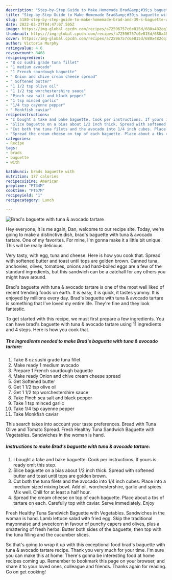 ```yaml
---
description: "Step-by-Step Guide to Make Homemade Brad&amp;#39;s baguette with tuna &amp;amp; avocado tartare"
title: "Step-by-Step Guide to Make Homemade Brad&amp;#39;s baguette with tuna &amp;amp; avocado tartare"
slug: 5180-step-by-step-guide-to-make-homemade-brad-and-39-s-baguette-with-tuna-and-amp-avocado-tartare
date: 2022-03-27T04:47:07.505Z
image: https://img-global.cpcdn.com/recipes/a72596757c6e815d/680x482cq70/brads-baguette-with-tuna-avocado-tartare-recipe-main-photo.jpg
thumbnail: https://img-global.cpcdn.com/recipes/a72596757c6e815d/680x482cq70/brads-baguette-with-tuna-avocado-tartare-recipe-main-photo.jpg
cover: https://img-global.cpcdn.com/recipes/a72596757c6e815d/680x482cq70/brads-baguette-with-tuna-avocado-tartare-recipe-main-photo.jpg
author: Victoria Murphy
ratingvalue: 4.6
reviewcount: 8468
recipeingredient:
- "8 oz sushi grade tuna fillet"
- "1 medium avocado"
- "1 French sourdough baguette"
- " Onion and chive cream cheese spread"
- " Softened butter"
- "1 1/2 tsp olive oil"
- "1 1/2 tsp worchestershire sauce"
- "Pinch sea salt and black pepper"
- "1 tsp minced garlic"
- "1/4 tsp cayenne pepper"
- " Monkfish caviar"
recipeinstructions:
- "I bought a take and bake baguette. Cook per instructions. If yours is ready omit this step."
- "Slice baguette on a bias about 1/2 inch thick. Spread with softened butter and toast until tops are golden brown."
- "Cut both the tuna filets and the avocado into 1/4 inch cubes. Place into a medium sized mixing bowl. Add oil, worchestershire, garlic and spices. Mix well. Chill for at least a half hour."
- "Spread the cream cheese on top of each baguette. Place about a tbs of tartare on each. Carefully top with caviar. Serve immediately. Enjoy"
categories:
- Recipe
tags:
- brads
- baguette
- with

katakunci: brads baguette with 
nutrition: 177 calories
recipecuisine: American
preptime: "PT34M"
cooktime: "PT57M"
recipeyield: "1"
recipecategory: Lunch

---
```



![Brad&#39;s baguette with tuna &amp; avocado tartare](https://img-global.cpcdn.com/recipes/a72596757c6e815d/680x482cq70/brads-baguette-with-tuna-avocado-tartare-recipe-main-photo.jpg)

Hey everyone, it is me again, Dan, welcome to our recipe site. Today, we're going to make a distinctive dish, brad&#39;s baguette with tuna &amp; avocado tartare. One of my favorites. For mine, I'm gonna make it a little bit unique. This will be really delicious.

Very tasty, with egg, tuna and cheese. Here is how you cook that. Spread with softened butter and toast until tops are golden brown. Canned tuna, anchovies, olives, tomatoes, onions and hard-boiled eggs are a few of the standard ingredients, but this sandwich can be a catchall for any others you might have around.

Brad&#39;s baguette with tuna &amp; avocado tartare is one of the most well liked of recent trending foods on earth. It is easy, it is quick, it tastes yummy. It is enjoyed by millions every day. Brad&#39;s baguette with tuna &amp; avocado tartare is something that I've loved my entire life. They're fine and they look fantastic.


To get started with this recipe, we must first prepare a few ingredients. You can have brad&#39;s baguette with tuna &amp; avocado tartare using 11 ingredients and 4 steps. Here is how you cook that.

<!--inarticleads1-->

##### The ingredients needed to make Brad&#39;s baguette with tuna &amp; avocado tartare:

1. Take 8 oz sushi grade tuna fillet
1. Make ready 1 medium avocado
1. Prepare 1 French sourdough baguette
1. Make ready  Onion and chive cream cheese spread
1. Get  Softened butter
1. Get 1 1/2 tsp olive oil
1. Get 1 1/2 tsp worchestershire sauce
1. Take Pinch sea salt and black pepper
1. Take 1 tsp minced garlic
1. Take 1/4 tsp cayenne pepper
1. Take  Monkfish caviar


This search takes into account your taste preferences. Bread with Tuna Olive and Tomato Spread. Fresh Healthy Tuna Sandwich Baguette with Vegetables. Sandwiches in the woman is hand. 

<!--inarticleads2-->

##### Instructions to make Brad&#39;s baguette with tuna &amp; avocado tartare:

1. I bought a take and bake baguette. Cook per instructions. If yours is ready omit this step.
1. Slice baguette on a bias about 1/2 inch thick. Spread with softened butter and toast until tops are golden brown.
1. Cut both the tuna filets and the avocado into 1/4 inch cubes. Place into a medium sized mixing bowl. Add oil, worchestershire, garlic and spices. Mix well. Chill for at least a half hour.
1. Spread the cream cheese on top of each baguette. Place about a tbs of tartare on each. Carefully top with caviar. Serve immediately. Enjoy


Fresh Healthy Tuna Sandwich Baguette with Vegetables. Sandwiches in the woman is hand. Lamb lettuce salad with fried egg. Skip the traditional mayonnaise and sweetcorn in favour of punchy capers and olives, plus a smattering of fresh herbs. Butter both sides of the baguette, then top with the tuna filling and the cucumber slices. 

So that's going to wrap it up with this exceptional food brad&#39;s baguette with tuna &amp; avocado tartare recipe. Thank you very much for your time. I'm sure you can make this at home. There's gonna be interesting food at home recipes coming up. Remember to bookmark this page on your browser, and share it to your loved ones, colleague and friends. Thanks again for reading. Go on get cooking!
